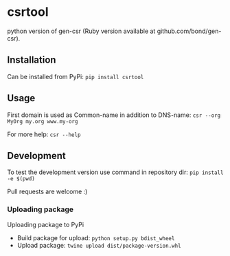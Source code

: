# csrtool
python version of gen-csr (Ruby version available at github.com/bond/gen-csr).

## Installation
Can be installed from PyPi: `pip install csrtool`

## Usage
First domain is used as Common-name in addition to DNS-name: `csr --org MyOrg my.org www.my-org`

For more help: `csr --help`

## Development
To test the development version use command in repository dir: `pip install -e $(pwd)`

Pull requests are welcome :)

### Uploading package
Uploading package to PyPi

- Build package for upload: `python setup.py bdist_wheel`
- Upload package: `twine upload dist/package-version.whl`

